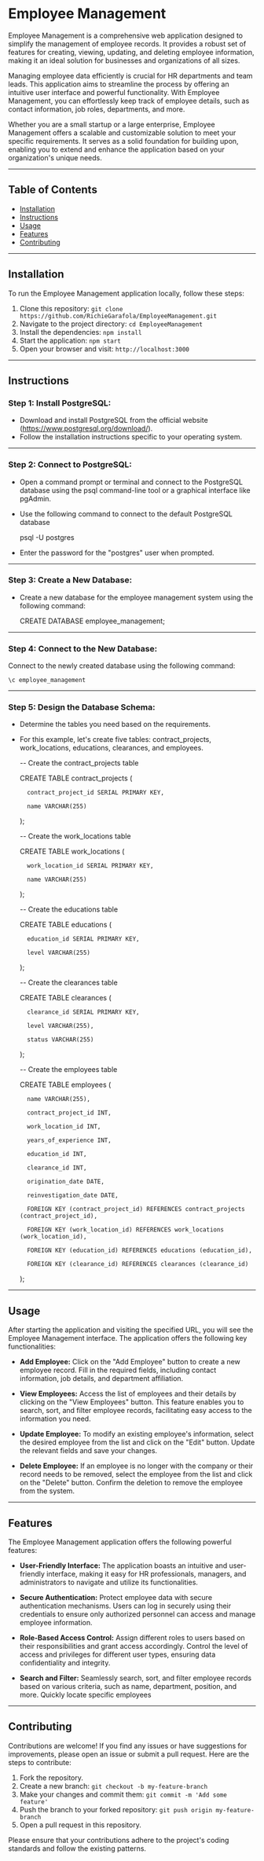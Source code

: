 # Employee Management

Employee Management is a comprehensive web application designed to simplify the management of employee records. It provides a robust set of features for creating, viewing, updating, and deleting employee information, making it an ideal solution for businesses and organizations of all sizes.

Managing employee data efficiently is crucial for HR departments and team leads. This application aims to streamline the process by offering an intuitive user interface and powerful functionality. With Employee Management, you can effortlessly keep track of employee details, such as contact information, job roles, departments, and more.

Whether you are a small startup or a large enterprise, Employee Management offers a scalable and customizable solution to meet your specific requirements. It serves as a solid foundation for building upon, enabling you to extend and enhance the application based on your organization's unique needs.

---

## Table of Contents

- [Installation](#Installation)
- [Instructions](#Instructions)
- [Usage](#Usage)
- [Features](#Features)
- [Contributing](#Contributing)

---

## Installation

To run the Employee Management application locally, follow these steps:

1. Clone this repository: `git clone https://github.com/RichieGarafola/EmployeeManagement.git`
2. Navigate to the project directory: `cd EmployeeManagement`
3. Install the dependencies: `npm install`
4. Start the application: `npm start`
5. Open your browser and visit: `http://localhost:3000`

---

## Instructions

### Step 1: Install PostgreSQL:

- Download and install PostgreSQL from the official website (https://www.postgresql.org/download/).
- Follow the installation instructions specific to your operating system.

---

### Step 2: Connect to PostgreSQL:

- Open a command prompt or terminal and connect to the PostgreSQL database using the psql command-line tool or a graphical interface like pgAdmin.
- Use the following command to connect to the default PostgreSQL database

    psql -U postgres
    
- Enter the password for the "postgres" user when prompted.

---

### Step 3: Create a New Database:

- Create a new database for the employee management system using the following command:

    CREATE DATABASE employee_management;
    
---

### Step 4: Connect to the New Database:

Connect to the newly created database using the following command:

    \c employee_management
---

### Step 5: Design the Database Schema:

- Determine the tables you need based on the requirements.
- For this example, let's create five tables: contract_projects, work_locations, educations, clearances, and employees.


    -- Create the contract_projects table
    
    CREATE TABLE contract_projects (
        
        contract_project_id SERIAL PRIMARY KEY,
        
        name VARCHAR(255)
    );

    -- Create the work_locations table
    
    CREATE TABLE work_locations (
        
        work_location_id SERIAL PRIMARY KEY,
       
        name VARCHAR(255)
    );

    -- Create the educations table
    
    CREATE TABLE educations (
        
        education_id SERIAL PRIMARY KEY,
        
        level VARCHAR(255)
    );

    -- Create the clearances table
    
    CREATE TABLE clearances (
    
        clearance_id SERIAL PRIMARY KEY,
        
        level VARCHAR(255),
        
        status VARCHAR(255)
    );

    -- Create the employees table
    
    CREATE TABLE employees (
            
        name VARCHAR(255),
        
        contract_project_id INT,
        
        work_location_id INT,
        
        years_of_experience INT,
        
        education_id INT,
        
        clearance_id INT,
        
        origination_date DATE,
        
        reinvestigation_date DATE,
        
        FOREIGN KEY (contract_project_id) REFERENCES contract_projects (contract_project_id),
        
        FOREIGN KEY (work_location_id) REFERENCES work_locations (work_location_id),
        
        FOREIGN KEY (education_id) REFERENCES educations (education_id),
        
        FOREIGN KEY (clearance_id) REFERENCES clearances (clearance_id)
    );

---

## Usage

After starting the application and visiting the specified URL, you will see the Employee Management interface. The application offers the following key functionalities:

- **Add Employee:** Click on the "Add Employee" button to create a new employee record. Fill in the required fields, including contact information, job details, and department affiliation.

- **View Employees:** Access the list of employees and their details by clicking on the "View Employees" button. This feature enables you to search, sort, and filter employee records, facilitating easy access to the information you need.

- **Update Employee:** To modify an existing employee's information, select the desired employee from the list and click on the "Edit" button. Update the relevant fields and save your changes.

- **Delete Employee:** If an employee is no longer with the company or their record needs to be removed, select the employee from the list and click on the "Delete" button. Confirm the deletion to remove the employee from the system.

---

## Features


The Employee Management application offers the following powerful features:

- **User-Friendly Interface:** The application boasts an intuitive and user-friendly interface, making it easy for HR professionals, managers, and administrators to navigate and utilize its functionalities.

- **Secure Authentication:** Protect employee data with secure authentication mechanisms. Users can log in securely using their credentials to ensure only authorized personnel can access and manage employee information.

- **Role-Based Access Control:** Assign different roles to users based on their responsibilities and grant access accordingly. Control the level of access and privileges for different user types, ensuring data confidentiality and integrity.

- **Search and Filter:** Seamlessly search, sort, and filter employee records based on various criteria, such as name, department, position, and more. Quickly locate specific employees

---

## Contributing

Contributions are welcome! If you find any issues or have suggestions for improvements, please open an issue or submit a pull request. Here are the steps to contribute:

1. Fork the repository.
2. Create a new branch: `git checkout -b my-feature-branch`
3. Make your changes and commit them: `git commit -m 'Add some feature'`
4. Push the branch to your forked repository: `git push origin my-feature-branch`
5. Open a pull request in this repository.

Please ensure that your contributions adhere to the project's coding standards and follow the existing patterns.
